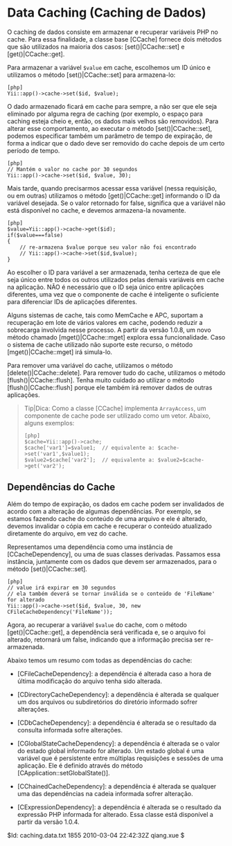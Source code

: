 Data Caching (Caching de Dados)
===============================

O caching de dados consiste em armazenar e recuperar variáveis PHP no cache. 
Para essa finalidade, a classe base [CCache] fornece dois métodos que são 
utilizados na maioria dos casos: [set()|CCache::set] e [get()|CCache::get].

Para armazenar a variável `$value` em cache, escolhemos um ID único e 
utilizamos o método [set()|CCache::set] para armazena-lo:

~~~
[php]
Yii::app()->cache->set($id, $value);
~~~

O dado armazenado ficará em cache para sempre, a não ser que ele seja eliminado 
por alguma regra de caching (por exemplo, o espaço para caching esteja cheio e, 
então, os dados mais velhos são removidos). Para alterar esse comportamento, 
ao executar o método [set()|CCache::set], podemos especificar também um parâmetro 
de tempo de expiração, de forma a indicar que o dado deve ser removido do cache 
depois de um certo período de tempo.

~~~
[php]
// Mantém o valor no cache por 30 segundos
Yii::app()->cache->set($id, $value, 30);
~~~

Mais tarde, quando precisarmos acessar essa variável (nessa requisição, ou em outras) 
utilizamos o método [get()|CCache::get] informando o ID da variável desejada. 
Se o valor retornado for false, significa que a variável não está disponível no cache, 
e devemos armazena-la novamente.

~~~
[php]
$value=Yii::app()->cache->get($id);
if($value===false)
{
	// re-armazena $value porque seu valor não foi encontrado
	// Yii::app()->cache->set($id,$value);
}
~~~

Ao escolher o ID para variável a ser armazenada, tenha certeza de que ele seja único 
entre todos os outros utilizados pelas demais variáveis em cache na aplicação. NÃO é 
necessário que o ID seja único entre aplicações diferentes, uma vez que o componente 
de cache é inteligente o suficiente para diferenciar IDs de aplicações diferentes. 

Alguns sistemas de cache, tais como MemCache e APC, suportam a recuperação em lote 
de vários valores em cache, podendo reduzir a sobrecarga involvida nesse processo. A 
partir da versão 1.0.8, um novo método chamado [mget()|CCache::mget] explora essa 
funcionalidade. Caso o sistema de cache utilizado não suporte este recurso, o 
método [mget()|CCache::mget] irá simula-lo.

Para remover uma variável do cache, utilizamos o método [delete()|CCache::delete]. 
Para remover tudo do cache, utilizamos o método [flush()|CCache::flush]. Tenha muito 
cuidado ao utilizar o método [flush()|CCache::flush] porque ele também irá remover 
dados de outras aplicações.

> Tip|Dica: Como a classe [CCache] implementa `ArrayAccess`, um componente de cache 
> pode ser utilizado como um vetor. Abaixo, alguns exemplos:
> ~~~
> [php]
> $cache=Yii::app()->cache;
> $cache['var1']=$value1;  // equivalente a: $cache->set('var1',$value1);
> $value2=$cache['var2'];  // equivalente a: $value2=$cache->get('var2');
> ~~~

Dependências do Cache
---------------------

Além do tempo de expiração, os dados em cache podem ser invalidados de acordo 
com a alteração de algumas dependências. Por exemplo, se estamos fazendo cache do 
conteúdo de uma arquivo e ele é alterado, devemos invalidar o cópia em cache 
e recuperar o conteúdo atualizado diretamente do arquivo, em vez do cache.

Representamos uma dependência como uma instância de [CCacheDependency], ou uma 
de suas classes derivadas. Passamos essa instância, juntamente com os dados que 
devem ser armazenados, para o método [set()|CCache::set].

~~~
[php]
// value irá expirar em 30 segundos
// ela também deverá se tornar inválida se o conteúdo de 'FileName' for alterado
Yii::app()->cache->set($id, $value, 30, new CFileCacheDependency('FileName'));
~~~

Agora, ao recuperar a variável `$value` do cache, com o método [get()|CCache::get], 
a dependência será verificada e, se o arquivo foi alterado, retornará um false, 
indicando que a informação precisa ser re-armazenada.

Abaixo temos um resumo com todas as dependências do cache:

   - [CFileCacheDependency]: a dependência é alterada caso a hora de última 
modificação do arquivo tenha sido alterada.

   - [CDirectoryCacheDependency]: a dependência é alterada se qualquer um dos 
arquivos ou subdiretórios do diretório informado sofrer alterações.

   - [CDbCacheDependency]: a dependência é alterada se o resultado da consulta 
informada sofre alterações.

   - [CGlobalStateCacheDependency]: a dependência é alterada se o valor do 
estado global informado for alterado. Um estado global é uma variável que é 
persistente entre múltiplas requisições e sessões de uma aplicação. Ele é 
definido através do método [CApplication::setGlobalState()].

   - [CChainedCacheDependency]: a dependência é alterada se qualquer uma das 
dependências na cadeia informada sofrer alteração.

   - [CExpressionDependency]: a dependência é alterada se o resultado da expressão 
PHP informada for alterado. Essa classe está disponível a partir da versão 1.0.4.

<div class="revision">$Id: caching.data.txt 1855 2010-03-04 22:42:32Z qiang.xue $</div>
